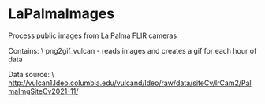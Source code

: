 # LaPalmaImages
Process public images from La Palma FLIR cameras

Contains: \\
png2gif_vulcan - reads images and creates a gif for each hour of data

Data source: \\
http://vulcan1.ldeo.columbia.edu/vulcand/ldeo/raw/data/siteCv/IrCam2/PalmaImgSiteCv2021-11/
